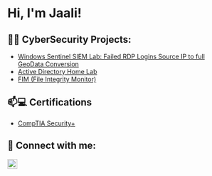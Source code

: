 <h1>Hi, I'm Jaali! </h1>

<h2>👨‍💻 CyberSecurity Projects:</h2>

  - [Windows Sentinel SIEM Lab: Failed RDP Logins Source IP to full GeoData Conversion](https://github.com/jaalijones/Sentinel_Lab)
  - [Active Directory Home Lab](https://github.com/joshmadakor1/AD_PS)
  - [FIM (File Integrity Monitor)](https://github.com/joshmadakor1/PowerShell-Integrity-FIM)

<h2>📫💻 Certifications</h2>

  - [CompTIA Security+](https://github.com/kingjones96/kingjones96/files/9255910/CompTIA.Security%2B.ce.certificate.1.pdf)

<h2> 🤳 Connect with me:</h2>

[<img align="left" alt="JaaliJones | LinkedIn" width="22px" src="https://cdn.jsdelivr.net/npm/simple-icons@v3/icons/linkedin.svg" />][linkedin]

[linkedin]: https://www.linkedin.com/in/jaali-jones

<!--

- 🔭 I’m currently working on ...
- 🌱 I’m currently learning ...
- 👯 I’m looking to collaborate on ...
- 🤔 I’m looking for help with ...
- 💬 Ask me about ...
- 📫 How to reach me: ...
- ⚡ Fun fact: ...
-->
